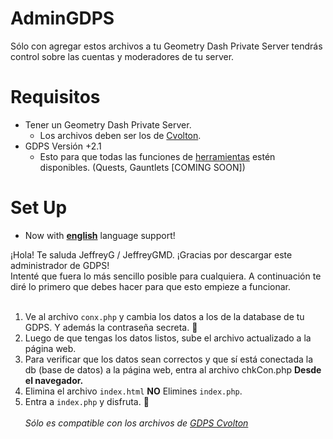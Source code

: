 # AdminGDPS
Sólo con agregar estos archivos a tu Geometry Dash Private Server tendrás control sobre las cuentas y moderadores de tu server.

# Requisitos
* Tener un Geometry Dash Private Server.
  * Los archivos deben ser los de [Cvolton](https://github.com/Cvolton/GMDprivateServer).
* GDPS Versión +2.1
  * Esto para que todas las funciones de [herramientas](./herramientas) estén disponibles. (Quests, Gauntlets [COMING SOON])

# Set Up
* Now with [**english**](en.html) language support!

¡Hola! Te saluda JeffreyG / JeffreyGMD. ¡Gracias por descargar este administrador de GDPS!<br>
Intenté que fuera lo más sencillo posible para cualquiera. A continuación te diré lo primero que debes hacer para que esto empieze a funcionar. <br><br>

1. Ve al archivo `conx.php` y cambia los datos a los de la database de tu GDPS. Y además la contraseña secreta. 🤫<br>
2. Luego de que tengas los datos listos, sube el archivo actualizado a la página web. <br>
3. Para verificar que los datos sean correctos y que sí está conectada la db (base de datos) a la página web, entra al archivo chkCon.php **Desde el navegador.**
4. Elimina el archivo `index.html` **NO** Elimines `index.php`.
5. Entra a `index.php` y disfruta. 🙂 <br><br>
*Sólo es compatible con los archivos de [GDPS Cvolton](https://github.com/Cvolton/GMDprivateServer)*
